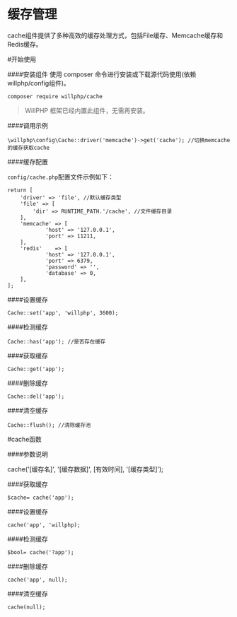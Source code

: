 # 缓存管理
cache组件提供了多种高效的缓存处理方式，包括File缓存、Memcache缓存和Redis缓存。

#开始使用

####安装组件
使用 composer 命令进行安装或下载源代码使用(依赖willphp/config组件)。

    composer require willphp/cache

> WillPHP 框架已经内置此组件，无需再安装。

####调用示例

    \willphp\config\Cache::driver('memcache')->get('cache'); //切换memcache的缓存获取cache

####缓存配置

`config/cache.php`配置文件示例如下：

	return [
		'driver' => 'file', //默认缓存类型
		'file' => [
			'dir' => RUNTIME_PATH.'/cache', //文件缓存目录
		],
		'memcache' => [
				'host' => '127.0.0.1',
				'port' => 11211,
		],
		'redis'    => [
				'host' => '127.0.0.1',
				'port' => 6379,
				'password' => '',
				'database' => 0,
		],
	];

####设置缓存

    Cache::set('app', 'willphp', 3600);  

####检测缓存

    Cache::has('app'); //是否存在缓存

####获取缓存

    Cache::get('app'); 

####删除缓存

    Cache::del('app'); 

####清空缓存

    Cache::flush(); //清除缓存池

#cache函数

####参数说明

  cache('[缓存名]', '[缓存数据]', [有效时间], '[缓存类型]');  

####获取缓存
	
    $cache= cache('app');

####设置缓存

    cache('app', 'willphp);

####检测缓存

    $bool= cache('?app');

####删除缓存

    cache('app', null);

####清空缓存

    cache(null);




